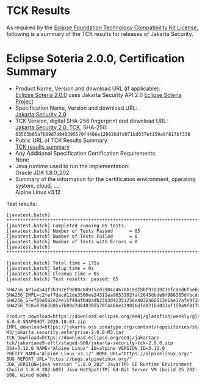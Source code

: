 TCK Results
===========

As required by the
[Eclipse Foundation Technology Compatibility Kit License](https://www.eclipse.org/legal/tck.php),
following is a summary of the TCK results for releases of Jakarta Security.

# Eclipse Soteria 2.0.0, Certification Summary

- Product Name, Version and download URL (if applicable): <br/>
  [Eclipse Soteria 2.0.0](https://github.com/eclipse-ee4j/soteria/releases/download/2.0.0-M3-RELEASE/jakarta.security.enterprise-2.0.0-M3.jar) uses Jakarta Security API 2.0
  [Eclipse Soteria Project](https://github.com/eclipse-ee4j/soteria)
- Specification Name, Version and download URL: <br/>
  [Jakarta Security 2.0](https://jakarta.ee/specifications/security/2.0)
- TCK Version, digital SHA-256 fingerprint and download URL: <br/>
  [Jakarta Security 2.0, TCK](https://download.eclipse.org/jakartaee/security/2.0/eclipse-security-tck-2.0.0.zip), SHA-256: `63563b05a7b09d7d840395570f4466e129026dfd071bd037ef159a9f817bf338`
- Public URL of TCK Results Summary: <br/>
  [TCK results summary](TCK-Results.html)
- Any Additional Specification Certification Requirements: <br/>
  None
- Java runtime used to run the implementation: <br/>
  Oracle JDK 1.8.0_202
- Summary of the information for the certification environment, operating system, cloud, ...: <br/>
  Alpine Linux v3.12

Test results:

```
[javatest.batch] ********************************************************************************
[javatest.batch] Completed running 85 tests.
[javatest.batch] Number of Tests Passed      = 85
[javatest.batch] Number of Tests Failed      = 0
[javatest.batch] Number of Tests with Errors = 0
[javatest.batch] ********************************************************************************

[javatest.batch] Total time = 175s
[javatest.batch] Setup time = 0s
[javatest.batch] Cleanup time = 0s
[javatest.batch] Test results: passed: 85

SHA256_API=4543f3b397ef9d88c8d915cd398424670b19df8bf97d3927efcaed6f5eb9415a
SHA256_IMPL=c2fef7dacd12de3506ee24311ea9653102faf2645dbde9f966385dfbcddd10fc
SHA256_GF=f69a582e2ee15f49afb48adb2393d42351256ea070a60513e1ae17afe973e9c3
SHA256_TCK=63563b05a7b09d7d840395570f4466e129026dfd071bd037ef159a9f817bf338

Product_download=https://download.eclipse.org/ee4j/glassfish/weekly/glassfish-6.0.0-SNAPSHOT-2020-10-04.zip
IMPL_download=https://jakarta.oss.sonatype.org/content/repositories/staging/org/glassfish/soteria/jakarta.security.enterprise/2.0.0-M3/jakarta.security.enterprise-2.0.0-M3.jar
TCK_download=https://download.eclipse.org/ee4j/jakartaee-tck/jakartaee9-eftl/staged-900/jakarta-security-tck-2.0.0.zip
OS4=3.12.0 NAME="Alpine Linux" ID=alpine VERSION_ID=3.12.0 PRETTY_NAME="Alpine Linux v3.12" HOME_URL="https://alpinelinux.org/" BUG_REPORT_URL="https://bugs.alpinelinux.org/"
JDK_VERSION=java version "1.8.0_202" Java(TM) SE Runtime Environment (build 1.8.0_202-b08) Java HotSpot(TM) 64-Bit Server VM (build 25.202-b08, mixed mode)
```
